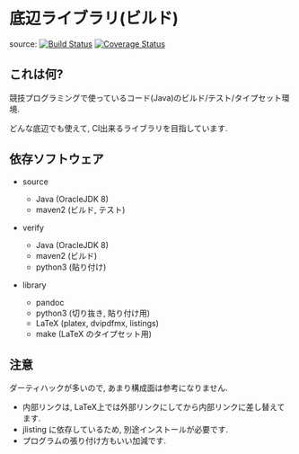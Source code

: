 底辺ライブラリ(ビルド)
==============================
source: [![Build Status](https://travis-ci.org/monyone/library_pandoc.svg?branch=master)](https://travis-ci.org/monyone/library_pandoc) [![Coverage Status](https://coveralls.io/repos/monyone/library_pandoc/badge.svg?branch=master&service=github)](https://coveralls.io/github/monyone/library_pandoc?branch=master)

これは何?
---------

競技プログラミングで使っているコード(Java)のビルド/テスト/タイプセット環境.

どんな底辺でも使えて, CI出来るライブラリを目指しています.

依存ソフトウェア
----------------
+ source
  + Java (OracleJDK 8)
  + maven2 (ビルド, テスト)

+ verify
  + Java (OracleJDK 8)
  + maven2 (ビルド)
  + python3 (貼り付け)

+ library
  + pandoc
  + python3 (切り抜き, 貼り付け用)
  + LaTeX (platex, dvipdfmx, listings)
  + make (LaTeX のタイプセット用)

注意
----
ダーティハックが多いので, あまり構成面は参考になりません.

+ 内部リンクは, LaTeX上では外部リンクにしてから内部リンクに差し替えてます.
+ jlisting に依存しているため, 別途インストールが必要です.
+ プログラムの張り付け方もいい加減です.
